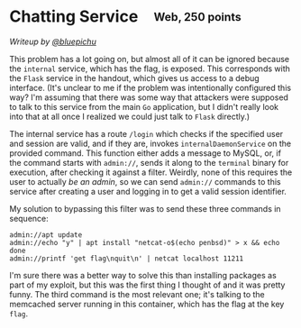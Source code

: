 # Chatting Service&emsp;<sub><sup>Web, 250 points</sup></sub>

_Writeup by [@bluepichu](https://github.com/bluepichu)_

This problem has a lot going on, but almost all of it can be ignored because the `internal` service, which has the flag, is exposed.  This corresponds with the `Flask` service in the handout, which gives us access to a debug interface.  (It's unclear to me if the problem was intentionally configured this way?  I'm assuming that there was some way that attackers were supposed to talk to this service from the main `Go` application, but I didn't really look into that at all once I realized we could just talk to `Flask` directly.)

The internal service has a route `/login` which checks if the specified user and session are valid, and if they are, invokes `internalDaemonService` on the provided command.  This function either adds a message to MySQL, or, if the command starts with `admin://`, sends it along to the `terminal` binary for execution, after checking it against a filter.  Weirdly, none of this requires the user to actually _be an admin_, so we can send `admin://` commands to this service after creating a user and logging in to get a valid session identifier.

My solution to bypassing this filter was to send these three commands in sequence:

```
admin://apt update
admin://echo "y" | apt install "netcat-o$(echo penbsd)" > x && echo done
admin://printf 'get flag\nquit\n' | netcat localhost 11211
```

I'm sure there was a better way to solve this than installing packages as part of my exploit, but this was the first thing I thought of and it was pretty funny.  The third command is the most relevant one; it's talking to the memcached server running in this container, which has the flag at the key `flag`.